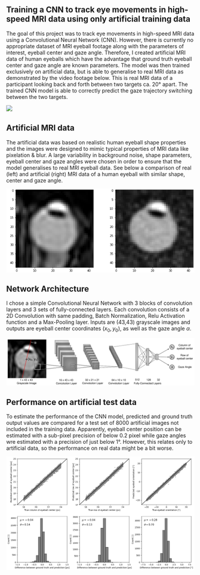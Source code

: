 ## Training a CNN to track eye movements in high-speed MRI data using only artificial training data
The goal of this project was to track eye movements in high-speed MRI data using a Convolutional Neural Network (CNN). 
However, there is currently no appropriate dataset of MRI eyeball footage along with the parameters of interest, 
eyeball center and gaze angle. Therefore, I created artificial MRI data of human eyeballs which have the advantage that 
ground truth eyeball center and gaze angle are known parameters. The model was then trained exclusively on artificial 
data, but is able to generalise to real MRI data as demonstrated by the video footage below. This is real MRI data of a 
participant looking back and forth between two targets ca. 20° apart. The trained CNN model is able to correctly 
predict the gaze trajectory switching between the two targets.

![](results/eye_movement.gif)

## Artificial MRI data
The artificial data was based on realistic human eyeball shape properties and the images were designed to mimic typical 
properties of MRI data like pixelation & blur. A large variability in background noise, shape parameters, eyeball center 
and gaze angles were chosen in order to ensure that the model generalises to real MRI eyeball data. See below a 
comparison of real (left) and artificial (right) MRI data of a human eyeball with similar shape, center and gaze angle.

![](results/mri_data_comparison.png)

## Network Architecture
I chose a simple Convolutional Neural Network with 3 blocks of convolution layers and 3 sets of fully-connected layers. 
Each convolution consists of a 2D Convolution with same padding, Batch Normalization, Relu Activation function and a 
Max-Pooling layer. Inputs are (43,43) grayscale images and outputs are eyeball center coordinates $(x_0, y_0)$, as well 
as the gaze angle $\alpha$.

![](results/network_architecture.svg)

## Performance on artificial test data
To estimate the performance of the CNN model, predicted and ground truth output values are compared for a test set of 
8000 artificial images not included in the training data. Apparently, eyeball center position can be estimated with a 
sub-pixel precision of below 0.2 pixel while gaze angles wre estimated with a precision of just below 1°. However, this 
relates only to artificial data, so the performance on real data might be a bit worse.

![](results/test_set_performance.png)


